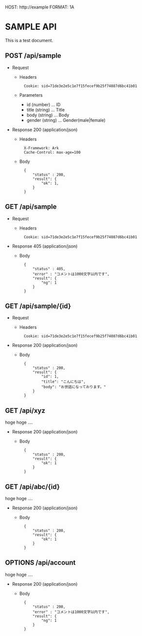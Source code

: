 HOST: http://example
FORMAT: 1A

# SAMPLE API

This is a test document.

## POST /api/sample

+ Request

    + Headers

            Cookie: sid=71de3e2e5c1e7f15fecef9b25f74087d6bc41b01

    + Parameters
        + id (number) ... ID
        + title (string) ... Title
        + body (string) ... Body
        + gender (string) ... Gender(male|female)

+ Response 200 (application/json)

    + Headers

            X-Framework: Ark
            Cache-Control: max-age=100

    + Body

            {
                "status" : 200,
                "result": {
                    "ok": 1,
                }
            }


## GET /api/sample

+ Request

    + Headers

            Cookie: sid=71de3e2e5c1e7f15fecef9b25f74087d6bc41b01

+ Response 405 (application/json)

    + Body

            {
                "status" : 405,
                "error" : "コメントは1000文字以内です",
                "result": {
                    "ng": 1
                }
            }

## GET /api/sample/{id}

+ Request

    + Headers

            Cookie: sid=71de3e2e5c1e7f15fecef9b25f74087d6bc41b01

+ Response 200 (application/json)

    + Body

            {
                "status" : 200,
                "result": {
                    "id": 1,
                    "title": "こんにちは",
                    "body": "お世話になっております。"
                }
            }


## GET /api/xyz

hoge hoge ....

+ Response 200 (application/json)

    + Body

            {
                "status" : 200,
                "result": {
                    "ok": 1
                }
            }


## GET /api/abc/{id}

hoge hoge ....

+ Response 200 (application/json)

    + Body

            {
                "status" : 200,
                "result": {
                    "ok": 1
                }
            }


## OPTIONS /api/account

hoge hoge ....

+ Response 200 (application/json)

    + Body

            {
                "status" : 200,
                "error" : "コメントは1000文字以内です",
                "result": {
                    "ng": 1
                }
            }


